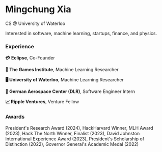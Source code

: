 <h1 align="left">Mingchung Xia</h1>

CS @ University of Waterloo

Interested in software, machine learning, startups, finance, and physics.

<h3 align="left">Experience</h3>

**💳 Eclipse**, Co-Founder

**🤖 The Games Institute**, Machine Learning Researcher

**🖥️ University of Waterloo**, Machine Learning Researcher

**🚀 German Aerospace Center (DLR)**, Software Engineer Intern

**📈 Ripple Ventures**, Venture Fellow

<h3 align="left">Awards</h3>

President's Research Award (2024), HackHarvard Winner, MLH Award (2023), Hack The North Winner, Finalist (2023), David Johnston International Experience Award (2023), President's Scholarship of Distinction (2022), Governor General's Academic Medal (2022)
